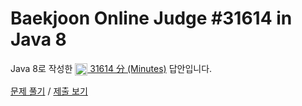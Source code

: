 # Baekjoon Online Judge #31614 in Java 8
Java 8로 작성한 [<img src="https://static.solved.ac/tier_small/1.svg" height="20" align="center">
31614 分 (Minutes)](https://www.acmicpc.net/problem/31614) 답안입니다.

[문제 풀기](https://www.acmicpc.net/problem/31614) /
[제출 보기](https://www.acmicpc.net/source/87224735)
